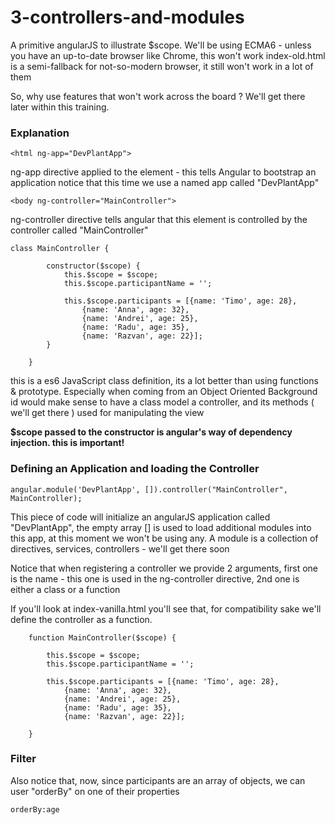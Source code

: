 # 3-controllers-and-modules 
A primitive angularJS to illustrate $scope.
We'll be using ECMA6 - unless you have an up-to-date browser like Chrome, this won't work
index-old.html is a semi-fallback for not-so-modern browser, it still won't work in a lot of them

So, why use features that won't work across the board ? We'll get there later within this training.

### Explanation

`<html ng-app="DevPlantApp">`

ng-app directive applied to the <html> element - this tells Angular to bootstrap an application 
notice that this time we use a named app called "DevPlantApp"

`<body ng-controller="MainController">`

ng-controller directive tells angular that this element is controlled by the controller called "MainController"

```
class MainController {

        constructor($scope) {
            this.$scope = $scope;
            this.$scope.participantName = '';

            this.$scope.participants = [{name: 'Timo', age: 28},
                {name: 'Anna', age: 32},
                {name: 'Andrei', age: 25},
                {name: 'Radu', age: 35},
                {name: 'Razvan', age: 22}];
        }

    }
```

this is a es6 JavaScript class definition, its a lot better than using functions & prototype.
Especially when coming from an Object Oriented Background id would make sense to have a class model a controller, 
and its methods ( we'll get there ) used for manipulating the view

**$scope passed to the constructor is angular's way of dependency injection. this is important!** 

### Defining an Application and loading the Controller

`angular.module('DevPlantApp', []).controller("MainController", MainController);`

This piece of code will initialize an angularJS application called "DevPlantApp", the empty array [] is used to load
additional modules into this app, at this moment we won't be using any.
A module is a collection of directives, services, controllers - we'll get there soon

Notice that when registering a controller we provide 2 arguments, first one is the name - this one is used in the 
ng-controller directive, 2nd one is either a class or a function


If you'll look at index-vanilla.html you'll see that, for compatibility sake we'll define the controller as a function.

``` 
    function MainController($scope) {

        this.$scope = $scope;
        this.$scope.participantName = '';

        this.$scope.participants = [{name: 'Timo', age: 28},
            {name: 'Anna', age: 32},
            {name: 'Andrei', age: 25},
            {name: 'Radu', age: 35},
            {name: 'Razvan', age: 22}];

    }
```

### Filter

Also notice that, now, since participants are an array of objects, we can user "orderBy" on one of their properties

`orderBy:age `
